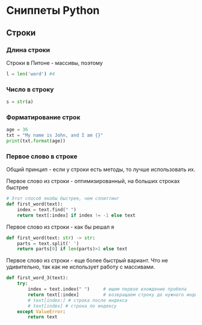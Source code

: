 # Сниппеты Python

## Строки

### Длина строки

Строки в Питоне - массивы, поэтому

```python
l = len('word') #4
```

### Число в строку

```python
s = str(a)
```

### Форматирование строк

```python
age = 36
txt = "My name is John, and I am {}"
print(txt.format(age))
```

### Первое слово в строке

Общий принцип - если у строки есть методы, то лучше использовать их.

Первое слово из строки - оптимизированный, на больших строках быстрее

```python
# Этот способ якобы быстрее, чем сплиттинг
def first_word(text):
    index = text.find(" ")
    return text[:index] if index != -1 else text
```

Первое слово из строки - как бы решал я

```python
def first_word(text: str) -> str:
    parts = text.split(' ')
    return parts[0] if len(parts)>1 else text
```

Первое слово из строки - еще более быстрый вариант. Что не удивительно, так как не использует работу с массивами.

```python
def first_word_3(text):
    try:
        index = text.index(" ")     # ищем первое вхождение пробела
        return text[:index]         # возвращаем строку до нужного индекса
        # text[index:] # строка после индекса
        # text[index] # строка по индексу
    except ValueError:
        return text
```
